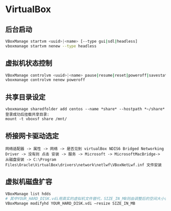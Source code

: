 # VirtualBox

## 后台启动

```sh
VBoxManage startvm <uuid>|<name> [--type gui|sdl|headless]
vboxmanage startvm nenew --type headless
```

## 虚拟机状态控制

```bash
VBoxManage controlvm <uuid>|<name> pause|resume|reset|poweroff|savestate|
vboxmanage controlvm nenew poweroff
```

## 共享目录设定

```shell
vboxmanage sharedfolder add centos --name *share* --hostpath *~/share*
登录成功后挂载共享目录:
mount -t vboxsf share /mnt/
```

## 桥接网卡驱动选定

```
网络适配器 -> 属性 -> 网络 -> 是否见到 virtualBox NDIS6 Bridged Networking Driver -> 没有则 点击 安装 -> 服务 -> Microsoft -> MicrosoftMacBridge-> 从磁盘安装 -> C:\Program Files\Oracle\VirtualBox\drivers\network\netlwf\VBoxNetLwf.inf 文件安装
```

## 虚拟机磁盘扩容

```sh
VBoxManage list hdds
# 其中YOUR_HARD_DISK.vdi用真实的虚拟机文件替代，SIZE_IN_MB则由调整后的空间大小替代。
VBoxManage modifyhd YOUR_HARD_DISK.vdi –resize SIZE_IN_MB
```

